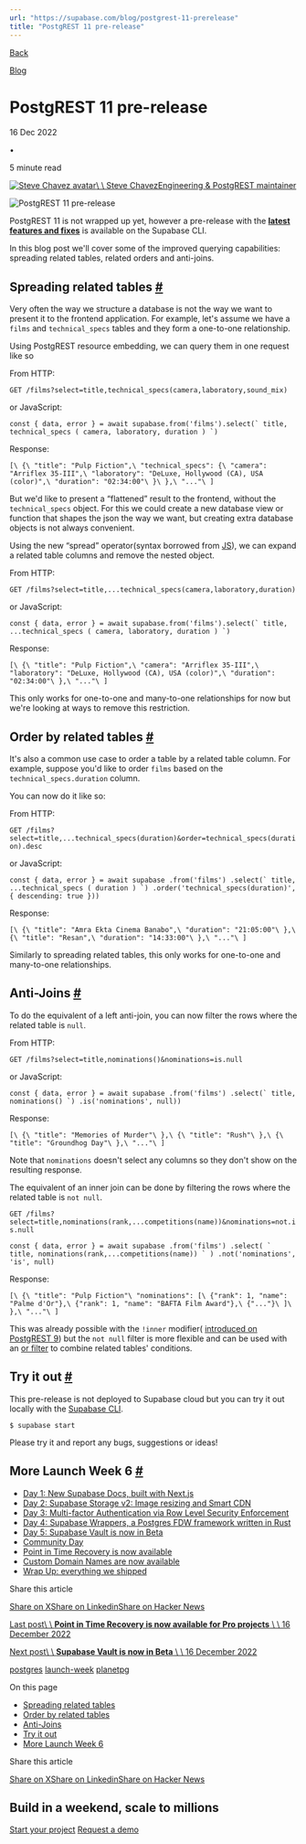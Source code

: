 ```yaml
---
url: "https://supabase.com/blog/postgrest-11-prerelease"
title: "PostgREST 11 pre-release"
---
```


[Back](https://supabase.com/blog)

[Blog](https://supabase.com/blog)

# PostgREST 11 pre-release

16 Dec 2022

•

5 minute read

[![Steve Chavez avatar](https://supabase.com/_next/image?url=https%3A%2F%2Fgithub.com%2Fsteve-chavez.png&w=96&q=75&dpl=dpl_7FY8EmFQ6G3YqautJ4Fvh1viLnvu)\\
\\
Steve ChavezEngineering & PostgREST maintainer](https://github.com/steve-chavez)

![PostgREST 11 pre-release](https://supabase.com/_next/image?url=%2Fimages%2Fblog%2Flw6-community%2Fpostgrest.png&w=3840&q=100&dpl=dpl_7FY8EmFQ6G3YqautJ4Fvh1viLnvu)

PostgREST 11 is not wrapped up yet, however a pre-release with the **[latest features and fixes](https://github.com/PostgREST/postgrest/releases/tag/v10.1.1.20221212)**
is available on the Supabase CLI.

In this blog post we'll cover some of the improved querying capabilities: spreading related tables, related orders and anti-joins.

## Spreading related tables [\#](https://supabase.com/blog/postgrest-11-prerelease\#spreading-related-tables)

Very often the way we structure a database is not the way we want to present it to the frontend application. For example, let's assume we have a `films` and `technical_specs` tables and
they form a one-to-one relationship.

Using PostgREST resource embedding, we can query them in one request like so

From HTTP:

`
GET /films?select=title,technical_specs(camera,laboratory,sound_mix)
`

or JavaScript:

``
const { data, error } = await supabase.from('films').select(`
    title,
    technical_specs (
      camera, laboratory, duration
    )
`)
``

Response:

`
[\
{\
    "title": "Pulp Fiction",\
    "technical_specs": {\
      "camera": "Arriflex 35-III",\
      "laboratory": "DeLuxe, Hollywood (CA), USA (color)",\
      "duration": "02:34:00"\
    }\
},\
"..."\
]
`

But we'd like to present a “flattened” result to the frontend, without the `technical_specs` object. For this we could create a new database view or function that shapes the json the way we want, but creating extra database objects is not always convenient.

Using the new “spread” operator(syntax borrowed from [JS](https://developer.mozilla.org/en-US/docs/Web/JavaScript/Reference/Operators/Spread_syntax)), we can expand a related table columns and remove the nested object.

From HTTP:

`
GET /films?select=title,...technical_specs(camera,laboratory,duration)
`

or JavaScript:

``
const { data, error } = await supabase.from('films').select(`
    title,
    ...technical_specs (
      camera, laboratory, duration
    )
`)
``

Response:

`
[\
{\
    "title": "Pulp Fiction",\
    "camera": "Arriflex 35-III",\
    "laboratory": "DeLuxe, Hollywood (CA), USA (color)",\
    "duration": "02:34:00"\
},\
"..."\
]
`

This only works for one-to-one and many-to-one relationships for now but we're looking at ways to remove this restriction.

## Order by related tables [\#](https://supabase.com/blog/postgrest-11-prerelease\#order-by-related-tables)

It's also a common use case to order a table by a related table column. For example, suppose you'd like to order `films` based on the `technical_specs.duration` column.

You can now do it like so:

From HTTP:

`
GET /films?select=title,...technical_specs(duration)&order=technical_specs(duration).desc
`

or JavaScript:

``
const { data, error } = await supabase
.from('films')
.select(`
    title,
    ...technical_specs (
      duration
    )
`)
.order('technical_specs(duration)', { descending: true }))
``

Response:

`
[\
{\
    "title": "Amra Ekta Cinema Banabo",\
    "duration": "21:05:00"\
},\
{\
    "title": "Resan",\
    "duration": "14:33:00"\
},\
"..."\
]
`

Similarly to spreading related tables, this only works for one-to-one and many-to-one relationships.

## Anti-Joins [\#](https://supabase.com/blog/postgrest-11-prerelease\#anti-joins)

To do the equivalent of a left anti-join, you can now filter the rows where the related table is `null`.

From HTTP:

`
GET /films?select=title,nominations()&nominations=is.null
`

or JavaScript:

``
const { data, error } = await supabase
.from('films')
.select(`
    title,
    nominations()
`)
.is('nominations', null))
``

Response:

`
[\
{\
    "title": "Memories of Murder"\
},\
{\
    "title": "Rush"\
},\
{\
    "title": "Groundhog Day"\
},\
"..."\
]
`

Note that `nominations` doesn't select any columns so they don't show on the resulting response.

The equivalent of an inner join can be done by filtering the rows where the related table is `not null`.

`
GET /films?select=title,nominations(rank,...competitions(name))&nominations=not.is.null
`

``
const { data, error } = await supabase
.from('films')
.select(
    `
    title,
    nominations(rank,...competitions(name))
`
)
.not('nominations', 'is', null)
``

Response:

`
[\
{\
    "title": "Pulp Fiction"\
    "nominations": [\
      {"rank": 1, "name": "Palme d'Or"},\
      {"rank": 1, "name": "BAFTA Film Award"},\
      {"..."}\
    ]\
},\
"..."\
]
`

This was already possible with the `!inner` modifier( [introduced on PostgREST 9](https://supabase.com/blog/postgrest-9#resource-embedding-with-inner-joins))
but the `not null` filter is more flexible and can be used with an [or filter](https://supabase.com/docs/reference/javascript/or) to combine related tables' conditions.

## Try it out [\#](https://supabase.com/blog/postgrest-11-prerelease\#try-it-out)

This pre-release is not deployed to Supabase cloud but you can try it out locally with the [Supabase CLI](https://supabase.com/docs/reference/cli/introduction).

`
$ supabase start
`

Please try it and report any bugs, suggestions or ideas!

## More Launch Week 6 [\#](https://supabase.com/blog/postgrest-11-prerelease\#more-launch-week-6)

- [Day 1: New Supabase Docs, built with Next.js](https://supabase.com/blog/new-supabase-docs-built-with-nextjs)
- [Day 2: Supabase Storage v2: Image resizing and Smart CDN](https://supabase.com/blog/storage-image-resizing-smart-cdn)
- [Day 3: Multi-factor Authentication via Row Level Security Enforcement](https://supabase.com/blog/mfa-auth-via-rls)
- [Day 4: Supabase Wrappers, a Postgres FDW framework written in Rust](https://supabase.com/blog/postgres-foreign-data-wrappers-rust)
- [Day 5: Supabase Vault is now in Beta](https://supabase.com/blog/vault-now-in-beta)
- [Community Day](https://supabase.com/blog/launch-week-6-community-day)
- [Point in Time Recovery is now available](https://supabase.com/blog/postgres-point-in-time-recovery)
- [Custom Domain Names are now available](https://supabase.com/blog/custom-domain-names)
- [Wrap Up: everything we shipped](https://supabase.com/blog/launch-week-6-wrap-up)

Share this article

[Share on X](https://twitter.com/intent/tweet?url=https%3A%2F%2Fsupabase.com%2Fblog%2Fpostgrest-11-prerelease&text=PostgREST%2011%20pre-release)[Share on Linkedin](https://www.linkedin.com/shareArticle?url=https%3A%2F%2Fsupabase.com%2Fblog%2Fpostgrest-11-prerelease&text=PostgREST%2011%20pre-release)[Share on Hacker News](https://news.ycombinator.com/submitlink?u=https%3A%2F%2Fsupabase.com%2Fblog%2Fpostgrest-11-prerelease&t=PostgREST%2011%20pre-release)

[Last post\\
\\
**Point in Time Recovery is now available for Pro projects** \\
\\
16 December 2022](https://supabase.com/blog/postgres-point-in-time-recovery)

[Next post\\
\\
**Supabase Vault is now in Beta** \\
\\
16 December 2022](https://supabase.com/blog/vault-now-in-beta)

[postgres](https://supabase.com/blog/tags/postgres) [launch-week](https://supabase.com/blog/tags/launch-week) [planetpg](https://supabase.com/blog/tags/planetpg)

On this page

- [Spreading related tables](https://supabase.com/blog/postgrest-11-prerelease#spreading-related-tables)
- [Order by related tables](https://supabase.com/blog/postgrest-11-prerelease#order-by-related-tables)
- [Anti-Joins](https://supabase.com/blog/postgrest-11-prerelease#anti-joins)
- [Try it out](https://supabase.com/blog/postgrest-11-prerelease#try-it-out)
- [More Launch Week 6](https://supabase.com/blog/postgrest-11-prerelease#more-launch-week-6)

Share this article

[Share on X](https://twitter.com/intent/tweet?url=https%3A%2F%2Fsupabase.com%2Fblog%2Fpostgrest-11-prerelease&text=PostgREST%2011%20pre-release)[Share on Linkedin](https://www.linkedin.com/shareArticle?url=https%3A%2F%2Fsupabase.com%2Fblog%2Fpostgrest-11-prerelease&text=PostgREST%2011%20pre-release)[Share on Hacker News](https://news.ycombinator.com/submitlink?u=https%3A%2F%2Fsupabase.com%2Fblog%2Fpostgrest-11-prerelease&t=PostgREST%2011%20pre-release)

## Build in a weekend, scale to millions

[Start your project](https://supabase.com/dashboard) [Request a demo](https://supabase.com/contact/sales)